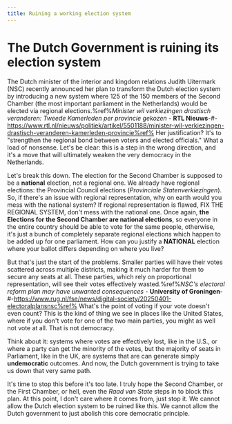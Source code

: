 ```yaml
---
title: Ruining a working election system
---
```


# The Dutch Government is ruining its election system

The Dutch minister of the interior and kingdom relations Judith Uitermark (NSC) recently announced her plan to transform the Dutch election system by introducing a new system where 125 of the 150 members of the Second Chamber (the most important parliament in the Netherlands) would be elected via regional elections.%ref%*Minister wil verkiezingen drastisch veranderen: Tweede Kamerleden per provincie gekozen* - **RTL Nieuws**-#-https://www.rtl.nl/nieuws/politiek/artikel/5501188/minister-wil-verkiezingen-drastisch-veranderen-kamerleden-provincie%ref% Her justification? It's to "strengthen the regional bond between voters and elected officials." What a load of nonsense. Let's be clear: this is a step in the wrong direction, and it's a move that will ultimately weaken the very democracy in the Netherlands.

Let's break this down. The election for the Second Chamber is supposed to be a **national** election, not a regional one. We already have regional elections: the Provincial Council elections (*Provinciale Statenverkiezingen*). So, if there's an issue with regional representation, why on earth would you mess with the national system? If regional representation is flawed, FIX THE REGIONAL SYSTEM, don't mess with the national one. Once again, **the Elections for the Second Chamber are national elections**, so everyone in the entire country should be able to vote for the same people, otherwise, it's just a bunch of completely separate regional elections which happen to be added up for one parliament. How can you justify a **NATIONAL** election where your ballot differs depending on where you live?

But that's just the start of the problems. Smaller parties will have their votes scattered across multiple districts, making it much harder for them to secure any seats at all. These parties, which rely on proportional representation, will see their votes effectively wasted.%ref%*NSC's electoral reform plan may have unwanted consequences* - **University of Groningen**-#-https://www.rug.nl/fse/news/digital-society/20250401-electoralplansnsc%ref% What's the point of voting if your vote doesn't even count? This is the kind of thing we see in places like the United States, where if you don't vote for one of the two main parties, you might as well not vote at all. That is not democracy.

Think about it: systems where votes are effectively lost, like in the U.S., or where a party can get the minority of the votes, but the majority of seats in Parliament, like in the UK, are systems that are can generate simply **undemocratic** outcomes. And now, the Dutch government is trying to take us down that very same path.

It's time to stop this before it's too late. I truly hope the Second Chamber, or the First Chamber, or hell, even the *Raad van State* steps in to block this plan. At this point, I don't care where it comes from, just stop it. We cannot allow the Dutch election system to be ruined like this. We cannot allow the Dutch government to just abolish this core democratic principle.
